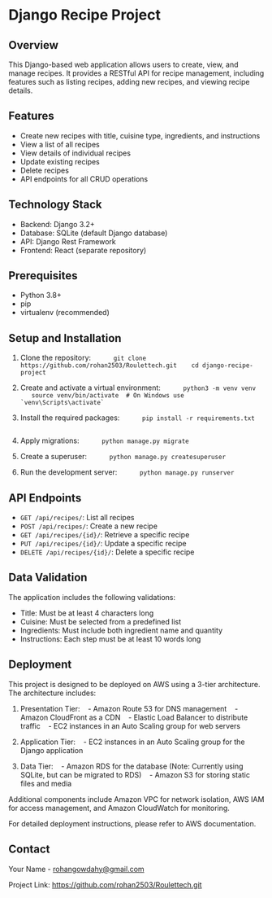 # Django Recipe Project

## Overview

This Django-based web application allows users to create, view, and manage recipes. It provides a RESTful API for recipe management, including features such as listing recipes, adding new recipes, and viewing recipe details.

## Features

- Create new recipes with title, cuisine type, ingredients, and instructions
- View a list of all recipes
- View details of individual recipes
- Update existing recipes
- Delete recipes
- API endpoints for all CRUD operations

## Technology Stack

- Backend: Django 3.2+
- Database: SQLite (default Django database)
- API: Django Rest Framework
- Frontend: React (separate repository)

## Prerequisites

- Python 3.8+
- pip
- virtualenv (recommended)

## Setup and Installation

1. Clone the repository:
   ```
   git clone https://github.com/rohan2503/Roulettech.git
   cd django-recipe-project
   ```

2. Create and activate a virtual environment:
   ```
   python3 -m venv venv
   source venv/bin/activate  # On Windows use `venv\Scripts\activate`
   ```

3. Install the required packages:
   ```
   pip install -r requirements.txt
   ```

4. Apply migrations:
   ```
   python manage.py migrate
   ```

5. Create a superuser:
   ```
   python manage.py createsuperuser
   ```

6. Run the development server:
   ```
   python manage.py runserver
   ```

## API Endpoints

- `GET /api/recipes/`: List all recipes
- `POST /api/recipes/`: Create a new recipe
- `GET /api/recipes/{id}/`: Retrieve a specific recipe
- `PUT /api/recipes/{id}/`: Update a specific recipe
- `DELETE /api/recipes/{id}/`: Delete a specific recipe

## Data Validation

The application includes the following validations:

- Title: Must be at least 4 characters long
- Cuisine: Must be selected from a predefined list
- Ingredients: Must include both ingredient name and quantity
- Instructions: Each step must be at least 10 words long

## Deployment

This project is designed to be deployed on AWS using a 3-tier architecture. The architecture includes:

1. Presentation Tier:
   - Amazon Route 53 for DNS management
   - Amazon CloudFront as a CDN
   - Elastic Load Balancer to distribute traffic
   - EC2 instances in an Auto Scaling group for web servers

2. Application Tier:
   - EC2 instances in an Auto Scaling group for the Django application

3. Data Tier:
   - Amazon RDS for the database (Note: Currently using SQLite, but can be migrated to RDS)
   - Amazon S3 for storing static files and media

Additional components include Amazon VPC for network isolation, AWS IAM for access management, and Amazon CloudWatch for monitoring.

For detailed deployment instructions, please refer to AWS documentation.

## Contact

Your Name - rohangowdahy@gmail.com

Project Link: https://github.com/rohan2503/Roulettech.git